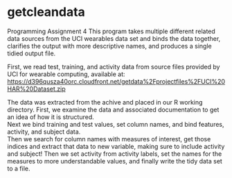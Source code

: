 # getcleandata
Programming Assignment 4
This program takes multiple different related data sources from the UCI wearables data set and binds the data together, clarifies the output with more descriptive names, and produces a single tidied output file. 

First, we read test, training, and activity data from source files provided by UCI for wearable computing, available at:
https://d396qusza40orc.cloudfront.net/getdata%2Fprojectfiles%2FUCI%20HAR%20Dataset.zip

The data was extracted from the achive and placed in our R working directory.  First, we examine the data and associated documentation to get an idea of how it is structured.  
Next we bind training and test values, set column names, and bind features, activity, and subject data.  
Then we search for column names with measures of interest, get those indices and extract that data to new variable, making sure to include activity and subject!
Then we set activity from activity labels, set the names for the measures to more understandable values, and finally write the tidy data set to a file.
